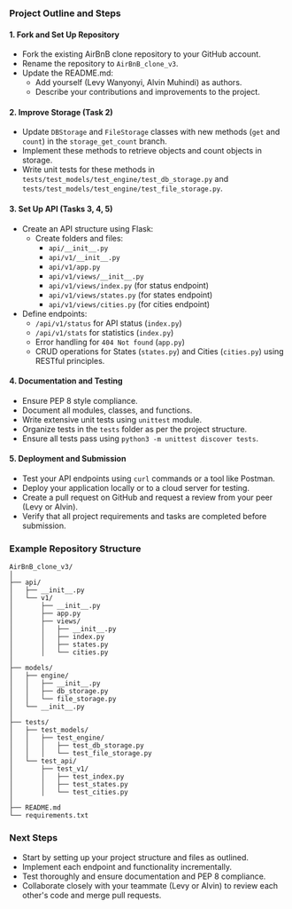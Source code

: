 
### Project Outline and Steps

#### 1. Fork and Set Up Repository
- Fork the existing AirBnB clone repository to your GitHub account.
- Rename the repository to `AirBnB_clone_v3`.
- Update the README.md:
  - Add yourself (Levy Wanyonyi, Alvin Muhindi) as authors.
  - Describe your contributions and improvements to the project.

#### 2. Improve Storage (Task 2)
- Update `DBStorage` and `FileStorage` classes with new methods (`get` and `count`) in the `storage_get_count` branch.
- Implement these methods to retrieve objects and count objects in storage.
- Write unit tests for these methods in `tests/test_models/test_engine/test_db_storage.py` and `tests/test_models/test_engine/test_file_storage.py`.

#### 3. Set Up API (Tasks 3, 4, 5)
- Create an API structure using Flask:
  - Create folders and files:
    - `api/__init__.py`
    - `api/v1/__init__.py`
    - `api/v1/app.py`
    - `api/v1/views/__init__.py`
    - `api/v1/views/index.py` (for status endpoint)
    - `api/v1/views/states.py` (for states endpoint)
    - `api/v1/views/cities.py` (for cities endpoint)
- Define endpoints:
  - `/api/v1/status` for API status (`index.py`)
  - `/api/v1/stats` for statistics (`index.py`)
  - Error handling for `404 Not found` (`app.py`)
  - CRUD operations for States (`states.py`) and Cities (`cities.py`) using RESTful principles.

#### 4. Documentation and Testing
- Ensure PEP 8 style compliance.
- Document all modules, classes, and functions.
- Write extensive unit tests using `unittest` module.
- Organize tests in the `tests` folder as per the project structure.
- Ensure all tests pass using `python3 -m unittest discover tests`.

#### 5. Deployment and Submission
- Test your API endpoints using `curl` commands or a tool like Postman.
- Deploy your application locally or to a cloud server for testing.
- Create a pull request on GitHub and request a review from your peer (Levy or Alvin).
- Verify that all project requirements and tasks are completed before submission.

### Example Repository Structure

```
AirBnB_clone_v3/
│
├── api/
│   ├── __init__.py
│   └── v1/
│       ├── __init__.py
│       ├── app.py
│       ├── views/
│       │   ├── __init__.py
│       │   ├── index.py
│       │   ├── states.py
│       │   └── cities.py
│
├── models/
│   ├── engine/
│   │   ├── __init__.py
│   │   ├── db_storage.py
│   │   └── file_storage.py
│   └── __init__.py
│
├── tests/
│   ├── test_models/
│   │   ├── test_engine/
│   │   │   ├── test_db_storage.py
│   │   │   └── test_file_storage.py
│   └── test_api/
│       ├── test_v1/
│       │   ├── test_index.py
│       │   ├── test_states.py
│       │   └── test_cities.py
│
├── README.md
└── requirements.txt
```

### Next Steps
- Start by setting up your project structure and files as outlined.
- Implement each endpoint and functionality incrementally.
- Test thoroughly and ensure documentation and PEP 8 compliance.
- Collaborate closely with your teammate (Levy or Alvin) to review each other's code and merge pull requests.
